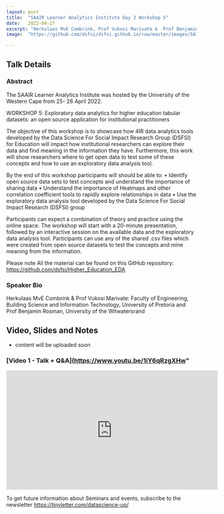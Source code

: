 ```yaml
---
layout: post
title:  "SAAIR Learner Analytics Institute Day 2 Workshop 5"
date:   2022-04-27
excerpt: "Herkulaas MvE Combrink, Prof Vukosi Marivate &  Prof Benjamin Rosman"
image:  "https://github.com/dsfsi/dsfsi.github.io/raw/master/images/SAIRR.png"

---
```


## Talk Details
### Abstract
The SAAIR Learner Analytics Institute was hosted by the University of the Western Cape from 25- 26 April 2022.

WORKSHOP 5:  Exploratory data analytics for higher education tabular datasets: an open source application for institutional practitioners  

The objective of this workshop is to showcase how 4IR data analytics tools developed by the Data Science For Social Impact Research Group (DSFSI) for Education will impact how institutional researchers can explore their data and find meaning in the information they have. Furthermore, this work will show researchers where to get open data to test some of these concepts and how to use an exploratory data analysis tool.  

By the end of this workshop participants will should be able to:
• Identify open source data sets to test concepts and understand the importance of sharing data
• Understand the importance of Heatmaps and other correlation coefficient tools to rapidly explore relationships in data
• Use the exploratory data analysis tool developed by the Data Science For Social Impact Research (DSFSI) group

Participants can expect a combination of theory and practice using the online space. The workshop will start with a 20-minute presentation, followed by an interactive session on the available data and the exploratory data analysis tool. Participants can use any of the shared .csv files which were created from open source datasets to test the concepts and mine meaning from the information.

Please note All the material can be found on this GitHub repository: https://github.com/dsfsi/Higher_Education_EDA

### Speaker Bio
Herkulaas MvE Combrink & Prof Vukosi Marivate: Faculty of Engineering, Building Science and Information Technology, University of Pretoria and Prof Benjamin Rosman, University of the Witwatersrand


## Video, Slides and Notes

* content will be uploaded soon

### [Video 1 - Talk + Q&A](https://www.youtu.be/1iY6qRzgXHw" 
<iframe width="560" height="315" src="https://www.youtube.com/embed/1iY6qRzgXHw" title="YouTube video player" frameborder="0" allow="accelerometer; autoplay; clipboard-write; encrypted-media; gyroscope; picture-in-picture" allowfullscreen></iframe>

To get future information about Seminars and events, subscribe to the newsletter https://tinyletter.com/datascience-up/
